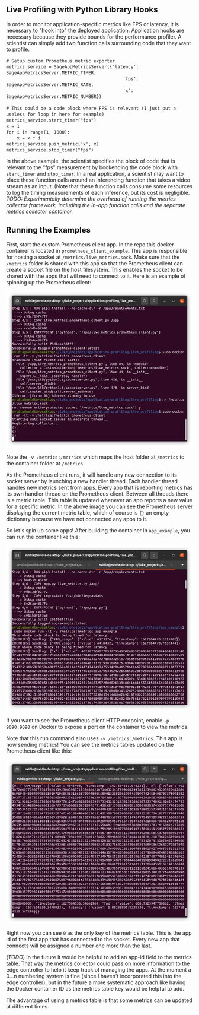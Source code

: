 ## Live Profiling with Python Library Hooks

In order to monitor application-specific metrics like FPS or latency, it is necessary to "hook into" the deployed application. Application hooks are necessary because they provide bounds for the performance profiler. A scientist can simply add two function calls surrounding code that they want to profile.

```
# Setup custom Prometheus metric exporter
metrics_service = SageAppMetricsServer({'latency': SageAppMetricsServer.METRIC_TIMER,
                                            'fps': SageAppMetricsServer.METRIC_RATE,
                                            'x': SageAppMetricsServer.METRIC_NUMBER})

# This could be a code block where FPS is relevant (I just put a useless for loop in here for example)
metrics_service.start_timer("fps")
x = 1
for i in range(1, 1000):
	x = x * i
metrics_service.push_metric('x', x)
metrics_service.stop_timer("fps")
```

In the above example, the scientist specifies the block of code that is relevant to the "fps" measurement by bookending the code block with `start_timer` and `stop_timer`. In a real application, a scientist may want to place these function calls around an inferencing function that takes a video stream as an input. (Note that these function calls consume some resources to log the timing measurements of each inference, but its cost is negligible. *TODO: Experimentally determine the overhead of running the metrics collector framework, including the in-app function calls and the separate metrics collector container.* 

## Running the Examples

First, start the custom Prometheus client app. In the repo this docker container is located in `prometheus_client_example`. This app is responsible for hosting a socket at `/metrics/live_metrics.sock`. Make sure that the `/metrics` folder is shared with this app so that the Prometheus client can create a socket file on the host filesystem. This enables the socket to be shared with the apps that will need to connect to it. Here is an example of spinning up the Prometheus client:

![](readme_pics/example_running_prometheus_client.png)

Note the `-v /metrics:/metrics` which maps the host folder at `/metrics` to the container folder at `/metrics`.

As the Prometheus client runs, it will handle any new connection to its socket server by launching a new handler thread. Each handler thread handles new metrics sent from apps. Every app that is reporting metrics has its own handler thread on the Prometheus client. Between all threads there is a metric table. This table is updated whenever an app reports a new value for a specific metric. In the above image you can see the Prometheus server displaying the current metric table, which of course is `{}` an empty dictionary because we have not connected any apps to it.

So let's spin up some apps! After building the container in `app_example`, you can run the container like this:

![](readme_pics/example_running_hooked_app.png)

If you want to see the Prometheus client HTTP endpoint, enable `-p 9090:9090` on Docker to expose a port on the container to view the metrics.

Note that this run command also uses `-v /metrics:/metrics`. This app is now sending metrics! You can see the metrics tables updated on the Prometheus client like this:

![](readme_pics/example_updated_table.png)

Right now you can see `0` as the only key of the metrics table. This is the app id of the first app that has connected to the socket. Every new app that connects will be assigned a number one more than the last. 

(*TODO*) In the future it would be helpful to add an app-id field to the metrics table. That way the metrics collector could pass on more information to the edge controller to help it keep track of managing the apps. At the moment a 0...n numbering system is fine (since I haven't incorporated this into the edge controller), but in the future a more systematic approach like having the Docker container ID as the metrics table key would be helpful to add.

The advantage of using a metrics table is that some metrics can be updated at different times.